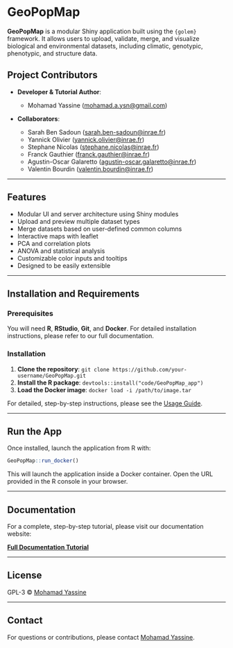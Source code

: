 # GeoPopMap

**GeoPopMap** is a modular Shiny application built using the `{golem}` framework. It allows users to upload, validate, merge, and visualize biological and environmental datasets, including climatic, genotypic, phenotypic, and structure data.

## Project Contributors

- **Developer & Tutorial Author**:
  - Mohamad Yassine (mohamad.a.ysn@gmail.com)
  
- **Collaborators**:

  - Sarah Ben Sadoun (sarah.ben-sadoun@inrae.fr)
  - Yannick Olivier (yannick.olivier@inrae.fr)
  - Stephane Nicolas (stephane.nicolas@inrae.fr)
  - Franck Gauthier (franck.gauthier@inrae.fr)
  - Agustin-Oscar Galaretto (agustin-oscar.galaretto@inrae.fr)
  - Valentin Bourdin (valentin.bourdin@inrae.fr)

---

## Features

- Modular UI and server architecture using Shiny modules
- Upload and preview multiple dataset types
- Merge datasets based on user-defined common columns
- Interactive maps with leaflet
- PCA and correlation plots
- ANOVA and statistical analysis
- Customizable color inputs and tooltips
- Designed to be easily extensible

---

## Installation and Requirements

### Prerequisites

You will need **R**, **RStudio**, **Git**, and **Docker**. For detailed installation instructions, please refer to our full documentation.

### Installation

1.  **Clone the repository**:
    `git clone https://github.com/your-username/GeoPopMap.git`
2.  **Install the R package**:
    `devtools::install("code/GeoPopMap_app")`
3.  **Load the Docker image**:
    `docker load -i /path/to/image.tar`

For detailed, step-by-step instructions, please see the [Usage Guide](https://mohamadysn.github.io/GeoPopMap/usage.html).

---

## Run the App

Once installed, launch the application from R with:

```r
GeoPopMap::run_docker()
```

This will launch the application inside a Docker container. Open the URL provided in the R console in your browser.

---

## Documentation

For a complete, step-by-step tutorial, please visit our documentation website:

[**Full Documentation Tutorial**](https://mohamadysn.github.io/GeoPopMap/index.html)

---

## License

GPL-3 © [Mohamad Yassine](mailto:mohamad.a.ysn@gmail.com)

---

## Contact

For questions or contributions, please contact [Mohamad Yassine](mailto:mohamad.a.ysn@gmail.com).